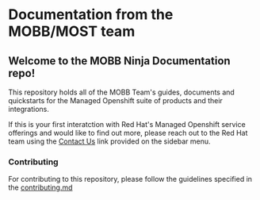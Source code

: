 # Documentation from the MOBB/MOST team

## Welcome to the MOBB Ninja Documentation repo!

This repository holds all of the MOBB Team's guides, documents and quickstarts for the Managed Openshift suite of products and their integrations.

If this is your first interatction with Red Hat's Managed Openshift service offerings and would like to find out more, please reach out to the Red Hat team using the [Contact Us](https://www.redhat.com/en/contact) link provided on the sidebar menu.

### Contributing 

For contributing to this repository, please follow the guidelines specified in the [contributing.md](./CONTRIBUTING.md)


